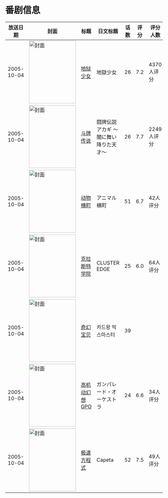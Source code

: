 # 番剧信息

|放送日期|封面|标题|日文标题|话数|评分|评分人数|
|---|---|---|---|---|---|---|
|2005-10-04|<img src="https://lain.bgm.tv/pic/cover/c/f4/57/1260_8HbNR.jpg" alt="封面" style="width:150px;height:200px;object-fit:cover;">|[地狱少女](https://bangumi.tv/subject/1260)|地獄少女|26|7.2|4370人评分|
|2005-10-04|<img src="https://lain.bgm.tv/pic/cover/c/2e/ac/2059_zqhRa.jpg" alt="封面" style="width:150px;height:200px;object-fit:cover;">|[斗牌传说](https://bangumi.tv/subject/2059)|闘牌伝説アカギ 〜闇に舞い降りた天才〜|26|7.7|2249人评分|
|2005-10-04|<img src="https://lain.bgm.tv/pic/cover/c/ac/45/10181_PgGqu.jpg" alt="封面" style="width:150px;height:200px;object-fit:cover;">|[动物横町](https://bangumi.tv/subject/10181)|アニマル横町|51|6.7|42人评分|
|2005-10-04|<img src="https://lain.bgm.tv/pic/cover/c/e8/a0/18502_2Sjll.jpg" alt="封面" style="width:150px;height:200px;object-fit:cover;">|[克拉斯特学院](https://bangumi.tv/subject/18502)|CLUSTER EDGE|25|6.0|64人评分|
|2005-10-04|<img src="https://lain.bgm.tv/pic/cover/c/1a/a5/24355_7UnL2.jpg" alt="封面" style="width:150px;height:200px;object-fit:cover;">|[奇幻宝贝](https://bangumi.tv/subject/24355)|카드왕 믹스마스터|39|||
|2005-10-04|<img src="https://lain.bgm.tv/pic/cover/c/bf/30/30522_8nOe5.jpg" alt="封面" style="width:150px;height:200px;object-fit:cover;">|[高机动幻想GPO](https://bangumi.tv/subject/30522)|ガンパレード・オーケストラ|24|6.6|34人评分|
|2005-10-04|<img src="https://lain.bgm.tv/pic/cover/c/e0/07/48030_xK2KM.jpg" alt="封面" style="width:150px;height:200px;object-fit:cover;">|[极速方程式](https://bangumi.tv/subject/48030)|Capeta|52|7.5|49人评分|
